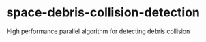 # space-debris-collision-detection
High performance parallel algorithm for detecting debris collision
